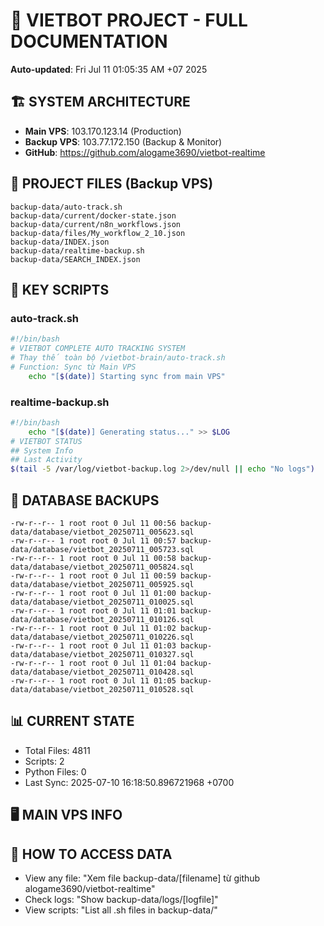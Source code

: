 # 🤖 VIETBOT PROJECT - FULL DOCUMENTATION
**Auto-updated**: Fri Jul 11 01:05:35 AM +07 2025

## 🏗️ SYSTEM ARCHITECTURE
- **Main VPS**: 103.170.123.14 (Production)
- **Backup VPS**: 103.77.172.150 (Backup & Monitor)
- **GitHub**: https://github.com/alogame3690/vietbot-realtime

## 📁 PROJECT FILES (Backup VPS)
```
backup-data/auto-track.sh
backup-data/current/docker-state.json
backup-data/current/n8n_workflows.json
backup-data/files/My_workflow_2_10.json
backup-data/INDEX.json
backup-data/realtime-backup.sh
backup-data/SEARCH_INDEX.json
```

## 🔧 KEY SCRIPTS
### auto-track.sh
```bash
#!/bin/bash
# VIETBOT COMPLETE AUTO TRACKING SYSTEM
# Thay thế toàn bộ /vietbot-brain/auto-track.sh
# Function: Sync từ Main VPS
    echo "[$(date)] Starting sync from main VPS"
```
### realtime-backup.sh
```bash
#!/bin/bash
    echo "[$(date)] Generating status..." >> $LOG
# VIETBOT STATUS
## System Info
## Last Activity
$(tail -5 /var/log/vietbot-backup.log 2>/dev/null || echo "No logs")
```

## 💾 DATABASE BACKUPS
```
-rw-r--r-- 1 root root 0 Jul 11 00:56 backup-data/database/vietbot_20250711_005623.sql
-rw-r--r-- 1 root root 0 Jul 11 00:57 backup-data/database/vietbot_20250711_005723.sql
-rw-r--r-- 1 root root 0 Jul 11 00:58 backup-data/database/vietbot_20250711_005824.sql
-rw-r--r-- 1 root root 0 Jul 11 00:59 backup-data/database/vietbot_20250711_005925.sql
-rw-r--r-- 1 root root 0 Jul 11 01:00 backup-data/database/vietbot_20250711_010025.sql
-rw-r--r-- 1 root root 0 Jul 11 01:01 backup-data/database/vietbot_20250711_010126.sql
-rw-r--r-- 1 root root 0 Jul 11 01:02 backup-data/database/vietbot_20250711_010226.sql
-rw-r--r-- 1 root root 0 Jul 11 01:03 backup-data/database/vietbot_20250711_010327.sql
-rw-r--r-- 1 root root 0 Jul 11 01:04 backup-data/database/vietbot_20250711_010428.sql
-rw-r--r-- 1 root root 0 Jul 11 01:05 backup-data/database/vietbot_20250711_010528.sql
```

## 📊 CURRENT STATE
- Total Files: 4811
- Scripts: 2
- Python Files: 0
- Last Sync: 2025-07-10 16:18:50.896721968 +0700

## 🖥️ MAIN VPS INFO


## 🚨 HOW TO ACCESS DATA
- View any file: "Xem file backup-data/[filename] từ github alogame3690/vietbot-realtime"
- Check logs: "Show backup-data/logs/[logfile]"
- View scripts: "List all .sh files in backup-data/"
